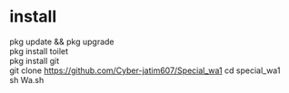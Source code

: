# install
pkg update && pkg upgrade      
pkg install toilet          
pkg install git             
git clone https://github.com/Cyber-jatim607/Special_wa1 
cd special_wa1               
sh Wa.sh                       
